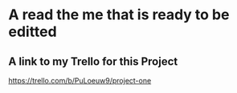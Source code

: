 # A read the me that is ready to be editted

## A link to my Trello for this Project
https://trello.com/b/PuLoeuw9/project-one
